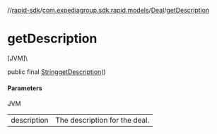 //[rapid-sdk](../../../index.md)/[com.expediagroup.sdk.rapid.models](../index.md)/[Deal](index.md)/[getDescription](get-description.md)

# getDescription

[JVM]\

public final [String](https://docs.oracle.com/javase/8/docs/api/java/lang/String.html)[getDescription](get-description.md)()

#### Parameters

JVM

| | |
|---|---|
| description | The description for the deal. |
